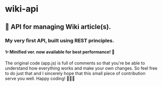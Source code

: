 # wiki-api
## 📰 API for managing Wiki article(s).

### My very first API, built using REST principles. 

#### ✨ Minified ver. now available for best performance! 🚀
The original code (app.js) is full of comments so that you're be able to understand how everything works and make your own changes.
So feel free to do just that and I sincerely hope that this small piece of contribution serve you well. Happy coding! 👩🏻‍💻

